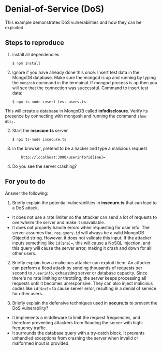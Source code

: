 # Denial-of-Service (DoS)

This example demonstrates DoS vulnerabilities and how they can be exploited.

## Steps to reproduce

1. Install all dependencies

    `$ npm install`

2. Ignore if you have already done this once. Insert test data in the MongoDB database. Make sure the mongod is up and running by typing the `mongosh` command in the termainal. If mongod process is up then you will see that the connection was successful. Command to insert test data:

    `$ npx ts-node insert-test-users.ts`

This will create a database in MongoDB called __infodisclosure__. Verify its presence by connecting with mongosh and running the command `show dbs;`.

2. Start the **insecure.ts** server

    `$ npx ts-node insecure.ts`

3. In the browser, pretend to be a hacker and type a malicious request

    ```
        http://localhost:3000/userinfo?id[$ne]=
    ```

4. Do you see the server crashing?

## For you to do

Answer the following:

1. Briefly explain the potential vulnerabilities in **insecure.ts** that can lead to a DoS attack.
- It does not use a rate limiter so the attacker can send a lot of requests to overwhelm the server and make it unavailable.
- It does not properly handle errors when requesting for user info. The server assumes that `req.query.id` will always be a valid MongoDB ObjectId string. However, it does not validate this input. If the attacker inputs something like `id[$ne]=`, this will cause a NoSQL injection, and this query will cause the server error, making it crash and down for all other users.

2. Briefly explain how a malicious attacker can exploit them.
An attacker can perform a flood attack by sending thousands of requests per second to `/userinfo`, exhausting server or database capacity. Since there's no rate limiting or throttling, the server keeps processing all requests until it becomes unresponsive.
They can also inject malicious codes like `id[$ne]=` to cause server error, resulting in a denial of service for other users.

3. Briefly explain the defensive techniques used in **secure.ts** to prevent the DoS vulnerability?
- It implements a middleware to limit the request frequencies, and therefore preventing attackers from flooding the server with high-frequency traffic.
- It surrounds the database query with a try-catch block. It prevents unhandled exceptions from crashing the server when invalid or malformed input is provided.